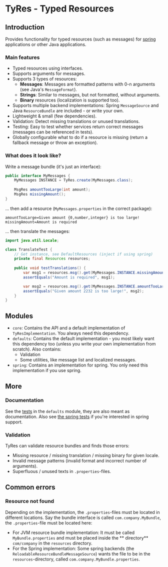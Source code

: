 # TyRes - Typed Resources

## Introduction

Provides functionality for typed resources (such as messages) for [spring](https://spring.io/) applications or other
Java applications.

### Main features

* Typed resources using interfaces.
* Supports arguments for messages.
* Supports 3 types of resources:
    * **Messages**: Messages are formatted patterns with 0-n arguments (see Java's `MessageFormat`).
    * **Strings**: Similar to messages, but not formatted, without arguments.
    * **Binary** resources (localization is supported too).
* Supports multiple backend implementations: Spring `MessageSource` and Java `ResourceBundle` are included - or write
  your own.
* Lightweight & small (few dependencies).
* Validation: Detect missing translations or unused translations.
* Testing: Easy to test whether services return correct messages (messages can be referenced in tests).
* Globally configurable what to do if a resource is missing (return a fallback message or throw an exception).

### What does it look like?

Write a message bundle (it's just an interface):

```java
public interface MyMessages {
    MyMessages INSTANCE = TyRes.create(MyMessages.class);
    
    MsgRes amountTooLarge(int amount);
    MsgRes missingAmount();
}
```

... then add a resource (`MyMessages.properties` in the correct package):

```properties
amountTooLarge=Given amount {0,number,integer} is too large!
missingAmount=Amount is required
```

... then translate the messages:

```java
import java.util.Locale;

class TranslateTest {
    // Get instance, see DefaultResources (inject if using spring)
    private final Resources resources;
    
    public void testTranslations() {
        var msg1 = resources.msg().get(MyMessages.INSTANCE.missingAmount(), Locale.UK);
        assertEquals("Amount is required", msg1);

        var msg2 = resources.msg().get(MyMessages.INSTANCE.amountTooLarge(2232), Locale.UK);
        assertEquals("Given amount 2232 is too large!", msg2);
    }
}
```

## Modules

* `core`: Contains the API and a default implementation of `TyResImplementation`. You always need this dependency.
* `defaults`: Contains the default implementation - you most likely want this dependency too (unless you write your own
  implementation from scratch). Also contains:
    * Validation
    * Some utilities, like message list and localized messages.
* `spring`: Contains an implementation for spring. You only need this implementation if you use spring.

## More

### Documentation

See the [tests](defaults/src/test/java/com/github/cronosun/tyres/defaults/README.md) in the `defaults` module, they are
also meant as documentation. Also
see [the spring tests](spring/src/test/java/com/github/cronosun/tyres/spring/README.md) if you're interested in spring
support.

### Validation

TyRes can validate resource bundles and finds those errors:

* Missing resource / missing translation / missing binary for given locale.
* Invalid message patterns (invalid format and incorrect number of arguments).
* Superfluous / unused texts in `.properties`-files.

## Common errors

### Resource not found

Depending on the implementation, the `.properties`-files must be located in different locations. Say the bundle
interface is called `com.company.MyBundle`, the `.properties`-file must be located here:

* For JVM resource bundle implementation: It must be called `MyBundle.properties` and must be placed inside the **
  directory** `com/company` in the `resources` directory.
* For the Spring implementation: Some spring backends (the `ReloadableResourceBundleMessageSource`) wants the file to be
  in the `resources`-directory, called `com.company.MyBundle.properties`.
